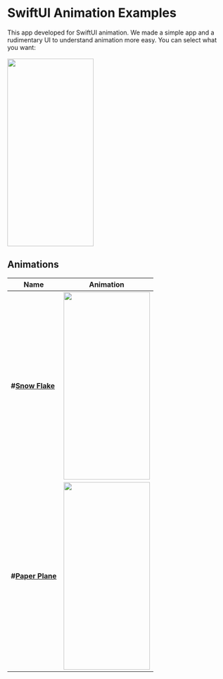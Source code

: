 # SwiftUI Animation Examples

This app developed for SwiftUI animation. We made a simple app and a rudimentary UI to understand animation more easy. You can select what you want:
<br/>
<br/>
<img src="https://user-images.githubusercontent.com/35576161/224706239-ecd441a6-9b2b-4584-82dd-8a4dc16f173a.png" width="196" height="426"/>
<br/>
## Animations

Name|Animation 
--- | ---
**#[Snow Flake](AnimationExamples/View/SnowFlakeView.swift)** | <img src="https://user-images.githubusercontent.com/35576161/224708845-79ccf255-719a-4270-bf88-154cffb685a3.gif" width="196" height="426"/>
**#[Paper Plane](AnimationExamples/View/PaperPlaneView.swift)** | <img src="https://user-images.githubusercontent.com/35576161/224709118-1df49758-f0a4-4196-bc18-0e05745f6819.gif" width="196" height="426"/>
